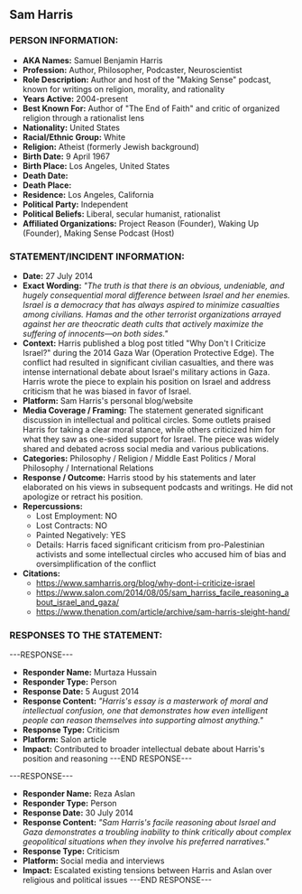 ## Sam Harris

### PERSON INFORMATION:
- **AKA Names:** Samuel Benjamin Harris
- **Profession:** Author, Philosopher, Podcaster, Neuroscientist
- **Role Description:** Author and host of the "Making Sense" podcast, known for writings on religion, morality, and rationality
- **Years Active:** 2004-present
- **Best Known For:** Author of "The End of Faith" and critic of organized religion through a rationalist lens
- **Nationality:** United States
- **Racial/Ethnic Group:** White
- **Religion:** Atheist (formerly Jewish background)
- **Birth Date:** 9 April 1967
- **Birth Place:** Los Angeles, United States
- **Death Date:** 
- **Death Place:** 
- **Residence:** Los Angeles, California
- **Political Party:** Independent
- **Political Beliefs:** Liberal, secular humanist, rationalist
- **Affiliated Organizations:** Project Reason (Founder), Waking Up (Founder), Making Sense Podcast (Host)

### STATEMENT/INCIDENT INFORMATION:
- **Date:** 27 July 2014
- **Exact Wording:** *"The truth is that there is an obvious, undeniable, and hugely consequential moral difference between Israel and her enemies. Israel is a democracy that has always aspired to minimize casualties among civilians. Hamas and the other terrorist organizations arrayed against her are theocratic death cults that actively maximize the suffering of innocents—on both sides."*
- **Context:** Harris published a blog post titled "Why Don't I Criticize Israel?" during the 2014 Gaza War (Operation Protective Edge). The conflict had resulted in significant civilian casualties, and there was intense international debate about Israel's military actions in Gaza. Harris wrote the piece to explain his position on Israel and address criticism that he was biased in favor of Israel.
- **Platform:** Sam Harris's personal blog/website
- **Media Coverage / Framing:** The statement generated significant discussion in intellectual and political circles. Some outlets praised Harris for taking a clear moral stance, while others criticized him for what they saw as one-sided support for Israel. The piece was widely shared and debated across social media and various publications.
- **Categories:** Philosophy / Religion / Middle East Politics / Moral Philosophy / International Relations
- **Response / Outcome:** Harris stood by his statements and later elaborated on his views in subsequent podcasts and writings. He did not apologize or retract his position.
- **Repercussions:**
  - Lost Employment: NO
  - Lost Contracts: NO
  - Painted Negatively: YES
  - Details: Harris faced significant criticism from pro-Palestinian activists and some intellectual circles who accused him of bias and oversimplification of the conflict
- **Citations:** 
  - https://www.samharris.org/blog/why-dont-i-criticize-israel
  - https://www.salon.com/2014/08/05/sam_harriss_facile_reasoning_about_israel_and_gaza/
  - https://www.thenation.com/article/archive/sam-harris-sleight-hand/

### RESPONSES TO THE STATEMENT:

---RESPONSE---
- **Responder Name:** Murtaza Hussain
- **Responder Type:** Person
- **Response Date:** 5 August 2014
- **Response Content:** *"Harris's essay is a masterwork of moral and intellectual confusion, one that demonstrates how even intelligent people can reason themselves into supporting almost anything."*
- **Response Type:** Criticism
- **Platform:** Salon article
- **Impact:** Contributed to broader intellectual debate about Harris's position and reasoning
---END RESPONSE---

---RESPONSE---
- **Responder Name:** Reza Aslan
- **Responder Type:** Person
- **Response Date:** 30 July 2014
- **Response Content:** *"Sam Harris's facile reasoning about Israel and Gaza demonstrates a troubling inability to think critically about complex geopolitical situations when they involve his preferred narratives."*
- **Response Type:** Criticism
- **Platform:** Social media and interviews
- **Impact:** Escalated existing tensions between Harris and Aslan over religious and political issues
---END RESPONSE---